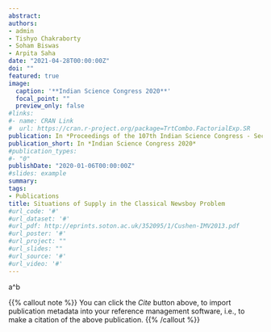 ```yaml
---
abstract: 
authors:
- admin
- Tishyo Chakraborty
- Soham Biswas
- Arpita Saha
date: "2021-04-28T00:00:00Z"
doi: ""
featured: true
image:
  caption: '**Indian Science Congress 2020**'
  focal_point: ""
  preview_only: false
#links:
#- name: CRAN Link
#  url: https://cran.r-project.org/package=TrtCombo.FactorialExp.SR
publication: In *Proceedings of the 107th Indian Science Congress - Section of Mathematical Sciences (Including Statistics)*
publication_short: In *Indian Science Congress 2020*
#publication_types:
#- "0"
publishDate: "2020-01-06T00:00:00Z"
#slides: example
summary: 
tags:
- Publications
title: Situations of Supply in the Classical Newsboy Problem
#url_code: '#'
#url_dataset: '#'
#url_pdf: http://eprints.soton.ac.uk/352095/1/Cushen-IMV2013.pdf
#url_poster: '#'
#url_project: ""
#url_slides: ""
#url_source: '#'
#url_video: '#'
---
```

a^b

{{% callout note %}}
You can click the *Cite* button above, to import publication metadata into your reference management software, i.e., to make a citation of the above publication.
{{% /callout %}}

